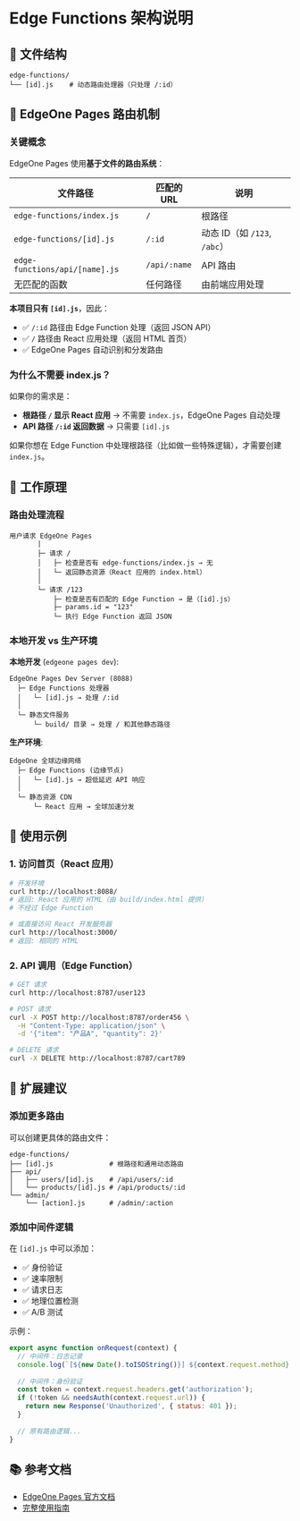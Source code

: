 # Edge Functions 架构说明

## 📁 文件结构

```
edge-functions/
└── [id].js    # 动态路由处理器（只处理 /:id）
```

## 🎯 EdgeOne Pages 路由机制

### 关键概念

EdgeOne Pages 使用**基于文件的路由系统**：

| 文件路径 | 匹配的 URL | 说明 |
|---------|-----------|------|
| `edge-functions/index.js` | `/` | 根路径 |
| `edge-functions/[id].js` | `/:id` | 动态 ID（如 `/123`, `/abc`） |
| `edge-functions/api/[name].js` | `/api/:name` | API 路由 |
| 无匹配的函数 | 任何路径 | 由前端应用处理 |

**本项目只有 `[id].js`**，因此：
- ✅ `/:id` 路径由 Edge Function 处理（返回 JSON API）
- ✅ `/` 路径由 React 应用处理（返回 HTML 首页）
- ✅ EdgeOne Pages 自动识别和分发路由

### 为什么不需要 index.js？

如果你的需求是：
- **根路径 `/` 显示 React 应用** → 不需要 `index.js`，EdgeOne Pages 自动处理
- **API 路径 `/:id` 返回数据** → 只需要 `[id].js`

如果你想在 Edge Function 中处理根路径（比如做一些特殊逻辑），才需要创建 `index.js`。

## 🔧 工作原理

### 路由处理流程

```
用户请求 EdgeOne Pages
       |
       ├─ 请求 /
       │   ├─ 检查是否有 edge-functions/index.js → 无
       │   └─ 返回静态资源（React 应用的 index.html）
       │
       └─ 请求 /123
           ├─ 检查是否有匹配的 Edge Function → 是（[id].js）
           ├─ params.id = "123"
           └─ 执行 Edge Function 返回 JSON
```

### 本地开发 vs 生产环境

**本地开发** (`edgeone pages dev`):
```
EdgeOne Pages Dev Server (8088)
  ├─ Edge Functions 处理器
  │   └─ [id].js → 处理 /:id
  │
  └─ 静态文件服务
      └─ build/ 目录 → 处理 / 和其他静态路径
```

**生产环境**:
```
EdgeOne 全球边缘网络
  ├─ Edge Functions (边缘节点)
  │   └─ [id].js → 超低延迟 API 响应
  │
  └─ 静态资源 CDN
      └─ React 应用 → 全球加速分发
```

## 📝 使用示例

### 1. 访问首页（React 应用）
```bash
# 开发环境
curl http://localhost:8088/
# 返回: React 应用的 HTML（由 build/index.html 提供）
# 不经过 Edge Function

# 或直接访问 React 开发服务器
curl http://localhost:3000/
# 返回: 相同的 HTML
```

### 2. API 调用（Edge Function）
```bash
# GET 请求
curl http://localhost:8787/user123

# POST 请求
curl -X POST http://localhost:8787/order456 \
  -H "Content-Type: application/json" \
  -d '{"item": "产品A", "quantity": 2}'

# DELETE 请求
curl -X DELETE http://localhost:8787/cart789
```

## 🚀 扩展建议

### 添加更多路由

可以创建更具体的路由文件：

```
edge-functions/
├── [id].js              # 根路径和通用动态路由
├── api/
│   ├── users/[id].js    # /api/users/:id
│   └── products/[id].js # /api/products/:id
└── admin/
    └── [action].js      # /admin/:action
```

### 添加中间件逻辑

在 `[id].js` 中可以添加：
- ✅ 身份验证
- ✅ 速率限制
- ✅ 请求日志
- ✅ 地理位置检测
- ✅ A/B 测试

示例：
```javascript
export async function onRequest(context) {
  // 中间件：日志记录
  console.log(`[${new Date().toISOString()}] ${context.request.method} ${context.request.url}`);
  
  // 中间件：身份验证
  const token = context.request.headers.get('authorization');
  if (!token && needsAuth(context.request.url)) {
    return new Response('Unauthorized', { status: 401 });
  }
  
  // 原有路由逻辑...
}
```

## 📚 参考文档

- [EdgeOne Pages 官方文档](https://pages.edgeone.ai/document/product-introduction)
- [完整使用指南](../EDGE_FUNCTIONS_README.md)

